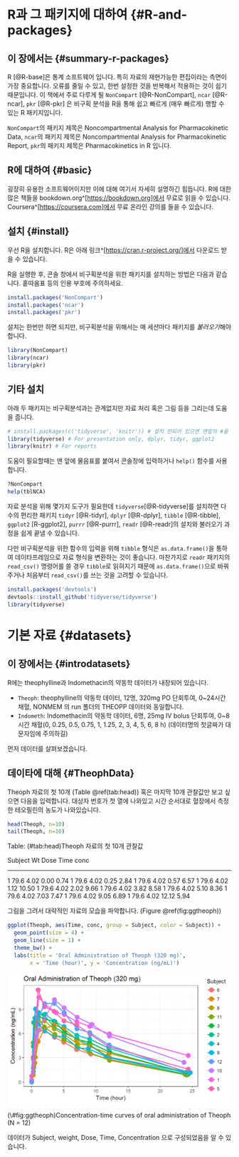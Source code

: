 
# R과 그 패키지에 대하여 {#R-and-packages}

## 이 장에서는 {#summary-r-packages}

R [@R-base]은 통계 소프트웨어 입니다. 
특히 자료의 재현가능한 편집이라는 측면이 가장 중요합니다. 오류를 줄일 수 있고, 한번 설정한 것을 반복해서 적용하는 것이 쉽기 때문입니다.
이 책에서 주로 다루게 될 `NonCompart` [@R-NonCompart],  `ncar` [@R-ncar], `pkr` [@R-pkr] 은 비구획 분석을 R을 통해 쉽고 빠르게 (매우 빠르게) 행할 수 있는 R 패키지입니다.

`NonCompart`의 패키지 제목은 Noncompartmental Analysis for Pharmacokinetic Data, 
`ncar`의 패키지 제목은 Noncompartmental Analysis for Pharmacokinetic Report,
`pkr`의 패키지 제목은 Pharmacokinetics in R 입니다.

## R에 대하여 {#basic}

굉장히 유용한 소프트웨어이지만 이에 대해 여기서 자세히 설명하긴 힘듭니다. 
R에 대한 많은 책들을 bookdown.org^[https://bookdown.org]에서 무료로 읽을 수 있습니다. 
Coursera^[https://coursera.com]에서 무료 온라인 강의를 들을 수 있습니다.

## 설치 {#install}

우선 R을 설치합니다. 
R은 아래 링크^[https://cran.r-project.org/]에서 다운로드 받을 수 있습니다. 

R을 실행한 후, 콘솔 창에서 비구획분석을 위한 패키지를 설치하는 방법은 다음과 같습니다. 
홑따옴표 등의 인용 부호에 주의하세요.


```r
install.packages('NonCompart')
install.packages('ncar')
install.packages('pkr')
```

설치는 한번만 하면 되지만, 비구획분석을 위해서는 매 세션마다 패키지를 *불러오기*해야 합니다.


```r
library(NonCompart)
library(ncar)
library(pkr)
```

## 기타 설치

아래 두 패키지는 비구획분석과는 관계없지만 자료 처리 혹은 그림 등을 그리는데 도움을 줍니다. 


```r
# install.packages(c('tidyverse', 'knitr')) # 설치 안되어 있으면 맨앞의 #을 지우고 설치.
library(tidyverse) # For presentation only, dplyr, tidyr, ggplot2
library(knitr) # For reports
```

도움이 필요할때는 맨 앞에 물음표를 붙여서 콘솔창에 입력하거나 `help()` 함수를 사용합니다.


```r
?NonCompart
help(tblNCA)
```

자료 분석을 위해 몇가지 도구가 필요한데 `tidyverse`[@R-tidyverse]를 설치하면 다수의 편리한 패키지 `tidyr` [@R-tidyr], `dplyr` [@R-dplyr], `tibble` [@R-tibble], `ggplot2` [R-ggplot2], `purrr` [@R-purrr], `readr` [@R-readr]의 설치와 불러오기 과정을 쉽게 끝낼 수 있습니다. 

다만 비구획분석을 위한 함수의 입력을 위해 `tibble` 형식은 `as.data.frame()`을 통하여 데이타프레임으로 자료 형식을 변환하는 것이 좋습니다.
마찬가지로 `readr` 패키지의 `read_csv()` 명령어를 쓸 경우 `tibble`로 읽혀지기 때문에 `as.data.frame()`으로 바꿔주거나 처음부터 `read_csv()`를 쓰는 것을 고려할 수 있습니다.

```r
install.packages('devtools')
devtools::install_github('tidyverse/tidyverse')
library(tidyverse)
```

# 기본 자료 {#datasets}

## 이 장에서는 {#introdatasets}

R에는 theophylline과 Indomethacin의 약동학 데이터가 내장되어 있습니다.

- `Theoph`: theophylline의 약동학 데이터, 12명, 320mg PO 단회투여, 0~24시간 채혈, NONMEM 의 run 폴더의 THEOPP 데이터와 동일합니다.
- `Indometh`: Indomethacin의 약동학 데이터, 6명, 25mg IV bolus 단회투여, 0~8시간 채혈(0, 0.25, 0.5, 0.75, 1, 1.25, 2, 3, 4, 5, 6, 8 h)
(데이터명의 첫글짜가 대문자임에 주의하길)

먼저 데이터를 살펴보겠습니다. 



## 데이타에 대해 {#TheophData}

Theoph 자료의 첫 10개 (Table \@ref(tab:head)) 혹은 마지막 10개 관찰값만 보고 싶으면 다음을 입력합니다. 
대상자 번호가 첫 열에 나와있고 시간 순서대로 혈장에서 측정한 테오필린의 농도가 나와있습니다. 

```r
head(Theoph, n=10)
tail(Theoph, n=10)
```


Table: (\#tab:head)Theoph 자료의 첫 10개 관찰값

Subject      Wt   Dose    Time    conc
--------  -----  -----  ------  ------
1          79.6   4.02    0.00    0.74
1          79.6   4.02    0.25    2.84
1          79.6   4.02    0.57    6.57
1          79.6   4.02    1.12   10.50
1          79.6   4.02    2.02    9.66
1          79.6   4.02    3.82    8.58
1          79.6   4.02    5.10    8.36
1          79.6   4.02    7.03    7.47
1          79.6   4.02    9.05    6.89
1          79.6   4.02   12.12    5.94

그림을 그려서 대략적인 자료의 모습을 파악합니다. (Figure \@ref(fig:ggtheoph))


```r
ggplot(Theoph, aes(Time, conc, group = Subject, color = Subject)) +
  geom_point(size = 4) + 
  geom_line(size = 1) +
  theme_bw() +
  labs(title = 'Oral Administration of Theoph (320 mg)',
       x = 'Time (hour)', y = 'Concentration (ng/mL)')
```

<div class="figure">
<img src="02-packages_files/figure-html/ggtheoph-1.png" alt="Concentration-time curves of oral administration of Theoph (N = 12)" width="576" />
<p class="caption">(\#fig:ggtheoph)Concentration-time curves of oral administration of Theoph (N = 12)</p>
</div>


데이터가 Subject, weight, Dose, Time, Concentration 으로 구성되었음을 알 수 있습니다.



